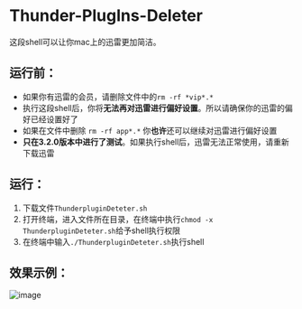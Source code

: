 # Thunder-PlugIns-Deleter
这段shell可以让你mac上的迅雷更加简洁。
## 运行前：
* 如果你有迅雷的会员，请删除文件中的`rm -rf *vip*.*`
* 执行这段shell后，你将**无法再对迅雷进行偏好设置**。所以请确保你的迅雷的偏好已经设置好了
* 如果在文件中删除 `rm -rf app*.*` 你**也许**还可以继续对迅雷进行偏好设置
* **只在3.2.0版本中进行了测试**。如果执行shell后，迅雷无法正常使用，请重新下载迅雷


## 运行：
1. 下载文件`ThunderpluginDeteter.sh`
2. 打开终端，进入文件所在目录，在终端中执行`chmod -x ThunderpluginDeteter.sh`给予shell执行权限
3. 在终端中输入`./ThunderpluginDeteter.sh`执行shell

## 效果示例：
![image](https://github.com/ludanxer/Thunder-PlugIns-Deleter/raw/master/images/image.jpg)

